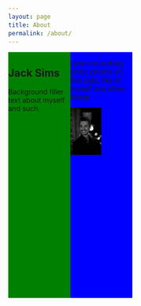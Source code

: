 ```yaml
---
layout: page
title: About
permalink: /about/
---
```

<style>
    img{
        width:50%;
    }
</style>

<div class="container" style="display: flex; width: 50%; height: 500px;">
        <div style="flex: 1; background: green;">
            <h2>Jack Sims</h2>
            <p>Background filler text about myself and such.</p>
        </div>
        <div style="flex: 1; background: blue;">
            <p>I plan on putting some photos on this side; like of myself and other things</p>
            <img src="/assets/images/pfp.JPG" />
        </div>
</div>